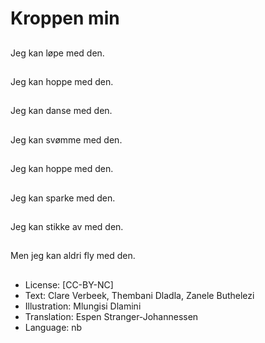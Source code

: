 # Kroppen min

##
Jeg kan løpe med den.

##
Jeg kan hoppe med den.

##
Jeg kan danse med den.

##
Jeg kan svømme med den.

##
Jeg kan hoppe med den.

##
Jeg kan sparke med den.

##
Jeg kan stikke av med den.

##
Men jeg kan aldri fly med den.

##
* License: [CC-BY-NC]
* Text: Clare Verbeek, Thembani Dladla, Zanele Buthelezi
* Illustration: Mlungisi Dlamini
* Translation: Espen Stranger-Johannessen
* Language: nb
